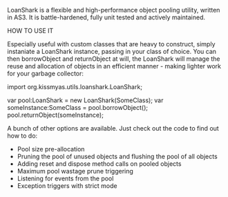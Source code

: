 LoanShark is a flexible and high-performance object pooling utility, written in AS3. It is battle-hardened, fully unit tested and actively maintained.

HOW TO USE IT

Especially useful with custom classes that are heavy to construct, simply instaniate a LoanShark instance, passing in your class of choice. You can then borrowObject and returnObject at will, the LoanShark will manage the reuse and allocation of objects in an efficient manner - making lighter work for your garbage collector:

import org.kissmyas.utils.loanshark.LoanShark;

var pool:LoanShark = new LoanShark(SomeClass);
var someInstance:SomeClass = pool.borrowObject();
pool.returnObject(someInstance);

A bunch of other options are available. Just check out the code to find out how to do:

  * Pool size pre-allocation
  * Pruning the pool of unused objects and flushing the pool of all objects
  * Adding reset and dispose method calls on pooled objects
  * Maximum pool wastage prune triggering
  * Listening for events from the pool
  * Exception triggers with strict mode

